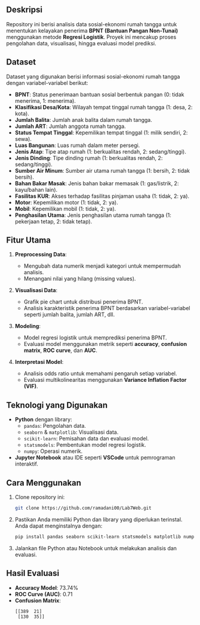 ## Deskripsi
Repository ini berisi analisis data sosial-ekonomi rumah tangga untuk menentukan kelayakan penerima **BPNT (Bantuan Pangan Non-Tunai)** menggunakan metode **Regresi Logistik**. Proyek ini mencakup proses pengolahan data, visualisasi, hingga evaluasi model prediksi.

## Dataset
Dataset yang digunakan berisi informasi sosial-ekonomi rumah tangga dengan variabel-variabel berikut:

- **BPNT**: Status penerimaan bantuan sosial berbentuk pangan (0: tidak menerima, 1: menerima).
- **Klasifikasi Desa/Kota**: Wilayah tempat tinggal rumah tangga (1: desa, 2: kota).
- **Jumlah Balita**: Jumlah anak balita dalam rumah tangga.
- **Jumlah ART**: Jumlah anggota rumah tangga.
- **Status Tempat Tinggal**: Kepemilikan tempat tinggal (1: milik sendiri, 2: sewa).
- **Luas Bangunan**: Luas rumah dalam meter persegi.
- **Jenis Atap**: Tipe atap rumah (1: berkualitas rendah, 2: sedang/tinggi).
- **Jenis Dinding**: Tipe dinding rumah (1: berkualitas rendah, 2: sedang/tinggi).
- **Sumber Air Minum**: Sumber air utama rumah tangga (1: bersih, 2: tidak bersih).
- **Bahan Bakar Masak**: Jenis bahan bakar memasak (1: gas/listrik, 2: kayu/bahan lain).
- **Fasilitas KUR**: Akses terhadap fasilitas pinjaman usaha (1: tidak, 2: ya).
- **Motor**: Kepemilikan motor (1: tidak, 2: ya).
- **Mobil**: Kepemilikan mobil (1: tidak, 2: ya).
- **Penghasilan Utama**: Jenis penghasilan utama rumah tangga (1: pekerjaan tetap, 2: tidak tetap).

## Fitur Utama
1. **Preprocessing Data**:
   - Mengubah data numerik menjadi kategori untuk mempermudah analisis.
   - Menangani nilai yang hilang (missing values).

2. **Visualisasi Data**:
   - Grafik pie chart untuk distribusi penerima BPNT.
   - Analisis karakteristik penerima BPNT berdasarkan variabel-variabel seperti jumlah balita, jumlah ART, dll.

3. **Modeling**:
   - Model regresi logistik untuk memprediksi penerima BPNT.
   - Evaluasi model menggunakan metrik seperti **accuracy**, **confusion matrix**, **ROC curve**, dan **AUC**.

4. **Interpretasi Model**:
   - Analisis odds ratio untuk memahami pengaruh setiap variabel.
   - Evaluasi multikolinearitas menggunakan **Variance Inflation Factor (VIF)**.

## Teknologi yang Digunakan
- **Python** dengan library:
  - `pandas`: Pengolahan data.
  - `seaborn` & `matplotlib`: Visualisasi data.
  - `scikit-learn`: Pemisahan data dan evaluasi model.
  - `statsmodels`: Pembentukan model regresi logistik.
  - `numpy`: Operasi numerik.
- **Jupyter Notebook** atau IDE seperti **VSCode** untuk pemrograman interaktif.

## Cara Menggunakan
1. Clone repository ini:
   ```bash
   git clone https://github.com/ramadani00/Lab7Web.git
   ```
2. Pastikan Anda memiliki Python dan library yang diperlukan terinstal. Anda dapat menginstalnya dengan:
   ```bash
   pip install pandas seaborn scikit-learn statsmodels matplotlib numpy
   ```
3. Jalankan file Python atau Notebook untuk melakukan analisis dan evaluasi.

## Hasil Evaluasi
- **Accuracy Model**: 73.74%
- **ROC Curve (AUC)**: 0.71
- **Confusion Matrix**:
  ```
  [[389  21]
   [130  35]]
  ```
